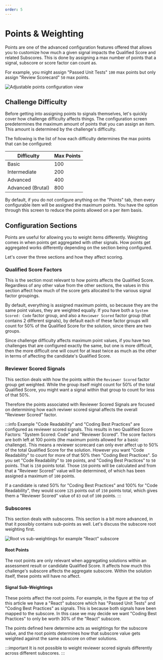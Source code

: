```yaml
---
order: 5
---
```


# Points & Weighting

Points are one of the advanced configuration features offered that allows you to customize how much a given signal impacts the Qualified Score and related Subscores. This is done by assigning a max number of points that a signal, subscore or score factor can count as. 

For example, you might assign "Passed Unit Tests" `100` max points but only assign "Review Scorecard" `50` max points. 

![Adjustable points configuration view](/images/creating-content/evidence-weighting.png)

## Challenge Difficulty
Before getting into assigning points to signals themselves, let's quickly cover how challenge difficulty affects things. The configuration screen predetermines the maximum amount of points that you can assign an item. This amount is determined by the challenge's difficulty.  

The following is the list of how each difficulty determines the max points that can be configured:

| Difficulty | Max Points |
| ---------- | ---------- |
|Basic       |100          |
|Intermediate|200          |
|Advanced    |400          |
|Advanced (Brutal)|800     |

By default, if you do not configure anything on the "Points" tab, then every configurable item will be assigned the maximum points. You have the option through this screen to reduce the points allowed on a per item basis.  

## Configuration Sections

Points are useful for allowing you to weight items differently. Weighting comes in when points get aggregated with other signals. How points get aggregated works differently depending on the section being configured. 

Let's cover the three sections and how they affect scoring.

### Qualified Score Factors
This is the section most relevant to how points affects the Qualified Score. Regardless of any other value from the other sections, the values in this section affect how much of the score gets allocated to the various signal factor groupings. 

By default, everything is assigned maximum points, so because they are the same point values, they are weighted equally. If you have both a `System Scored: Code` factor group, and also a `Reviewer Scored` factor group (that contains 2 different signals), by default each of these factor groups will count for 50% of the Qualified Score for the solution, since there are two groups.

Since challenge difficulty affects maximum point values, if you have two challenges that are configured exactly the same, but one is more difficult, then the more difficult one will count for at least twice as much as the other in terms of affecting the candidate's Qualified Score.

### Reviewer Scored Signals
This section deals with how the points within the `Reviewer Scored` factor group get weighted. While the group itself might count for 50% of the total Qualified Score, you might want a signal within that group to count for less of that 50%.

Therefore the points associated with Reviewer Scored Signals are focused on determining how each reviwer scored signal affects the overall "Reviewer Scored" factor. 

:::info Example
"Code Readability" and "Coding Best Practices" are configured as reviewer scored signals. This results in two Qualified Score Factors: "System Scored: Code" and "Reviewer Scored". The score factors are both left at 100 points (the maximum points allowed for a basic challenge). This means a reviewer scorecard can only ever affect up to 50% of the total Qualified Score for the solution. However you want "Code Readability" to count for more of that 50% then "Coding Best Practices". So you set "Code Readability" to `100` points, and "Coding Best Practices" to `50` points. That is `150` points total. Those `150` points will be calculated and from that a "Reviewer Scored" value will be determined, of which has been assigned a maximum of `100` points. 

If a candidate is rated 50% for "Coding Best Practices" and 100% for "Code Readability", they would score `125` points out of `150` points total, which gives them a "Reviewer Scored" value of `83` out of `100` points.
:::

### Subscores
This section deals with subscores. This section is a bit more advanced, in that it possibly contains sub-points as well. Let's discuss the subscore root weighting first.

![Root vs sub-weightings for example "React" subscore](/images/creating-content/evidence-weighting-subscores.png)

#### Root Points
The root points are only relevant when aggregating solutions within an assessment result or candidate Qualified Score. It affects how much this challenge's subscore affects the aggregate subscore. Within the solution itself, these points will have no affect.

#### Signal Sub-Weightings
These points affect the root points. For example, in the figure at the top of this article we have a "React" subscore which has "Passed Unit Tests" and "Coding Best Practices" as signals. This is because both signals have been mapped to the subscore. In this case we may decide we want "Coding Best Practices" to only be worth 30% of the "React" subscore. 

The points defined here determine acts as weightings for the subscore value, and the root points determines how that subscore value gets weighted against the same subscore on other solutions.

:::important
It is not possible to weight reviewer scored signals differently across different subscores.
:::

